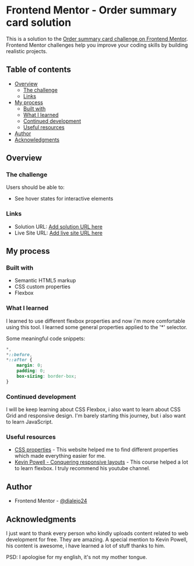 # Frontend Mentor - Order summary card solution

This is a solution to the [Order summary card challenge on Frontend Mentor](https://www.frontendmentor.io/challenges/order-summary-component-QlPmajDUj). Frontend Mentor challenges help you improve your coding skills by building realistic projects. 

## Table of contents

- [Overview](#overview)
  - [The challenge](#the-challenge)
  - [Links](#links)
- [My process](#my-process)
  - [Built with](#built-with)
  - [What I learned](#what-i-learned)
  - [Continued development](#continued-development)
  - [Useful resources](#useful-resources)
- [Author](#author)
- [Acknowledgments](#acknowledgments)


## Overview

### The challenge

Users should be able to:

- See hover states for interactive elements

### Links

- Solution URL: [Add solution URL here](https://your-solution-url.com)
- Live Site URL: [Add live site URL here](https://your-live-site-url.com)

## My process

### Built with

- Semantic HTML5 markup
- CSS custom properties
- Flexbox

### What I learned

I learned to use different flexbox properties and now i'm more comfortable using this tool. I learned some general properties applied to the
'*' selector. 

Some meaningful code snippets:

```css
*,
*::before,
*::after {
    margin: 0;
    padding: 0;
    box-sizing: border-box;
}
```

### Continued development
I will be keep learning about CSS Flexbox, i also want to learn about CSS Grid and responsive design. I'm barely starting
this journey, but i also want to learn JavaScript.

### Useful resources

- [CSS properties](https://my-learning.w3schools.com/courses/?tut=css) - This website helped me to find different properties which made everything easier for me.
- [Kevin Powell - Conquering responsive layouts](https://courses.kevinpowell.co/conquering-responsive-layouts) - This course helped a lot to learn flexbox. I truly recommend his youtube channel.


## Author

- Frontend Mentor - [@dialejo24](https://www.frontendmentor.io/profile/dialejo24)


## Acknowledgments

I just want to thank every person who kindly uploads content related to web development for free. They are amazing.
A special mention to Kevin Powell, his content is awesome, i have learned a lot of stuff thanks to him.

PSD: I apologise for my english, it's not my mother tongue.
